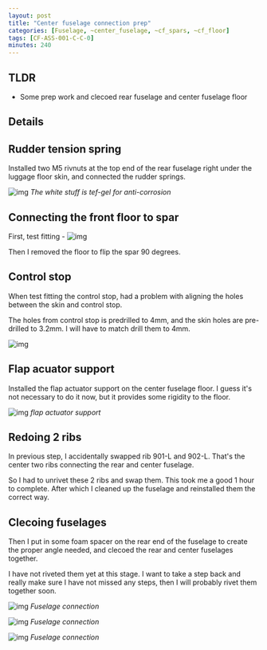```yaml
---
layout: post
title: "Center fuselage connection prep"
categories: [Fuselage, ~center_fuselage, ~cf_spars, ~cf_floor]
tags: [CF-ASS-001-C-C-0]
minutes: 240
---
```


## TLDR

- Some prep work and clecoed rear fuselage and center fuselage floor

## Details

## Rudder tension spring

Installed two M5 rivnuts at the top end of the rear fuselage right under the luggage floor skin, and connected the rudder springs.

![img](https://lh3.googleusercontent.com/pw/AP1GczNXioj-no7Kf8WLb1Oxi0jDZYR6A8VLAsYi-ymtMSsC6MxiGUNZw05s3ISWXQx-IC88PECP9KKS87-D0NwZPas5Acm0p2zpOx_Id2-kWFuUCXXzKfu9h-CF-OeLIFdUfafSlhj5OX9YmqWmmYHrOEnfmA=w2274-h1712-s-no-gm?authuser=3)
_The white stuff is tef-gel for anti-corrosion_

## Connecting the front floor to spar

First, test fitting -
![img](https://lh3.googleusercontent.com/pw/AP1GczN15BfTCTwDSEdWp6IR-7JpqDIgqFTVPskiCa54CI5cPpBM1NKPeHoBHmT2VSDJEFfp1mwQyAiDwBg8Zd2-FlsO2w0AawUDgyBhUpUGg9RYb1SF2STg9yefV0UnC7u-bTTX4Pi8DoMHcUYlaQb3gGNniA=w2274-h1712-s-no-gm?authuser=3)

Then I removed the floor to flip the spar 90 degrees.

## Control stop

When test fitting the control stop, had a problem with aligning the holes between the skin and control stop.

The holes from control stop is predrilled to 4mm, and the skin holes are pre-drilled to 3.2mm. I will have to match drill them to 4mm.

![img](https://lh3.googleusercontent.com/pw/AP1GczPdylx7FLobpMyXvOVwPzJUIp9mSJrc90jcXFfs3KNW9dVBk4c7RfOWD--KDxCi1nr66h6dOwE0I1DtSHqRVzlIyF7ulisOjjlB3GaM3Pu6JdEk67_UHx42WsiwoZDh1xzsh92X7y5PY04fdqdA6CCvpg=w2274-h1712-s-no-gm?authuser=3)

## Flap acuator support

Installed the flap actuator support on the center fuselage floor. I guess it's not necessary to do it now, but it provides some rigidity to the floor.

![img](https://lh3.googleusercontent.com/pw/AP1GczM7nQ5ODEMR8mABP2RkEYwrpOAj9s9cEHD0D_AdVN9MrwVK1nJWjDJlht3rhfFJkD37M3AiCyrlxgM-62KPGHJSmx2QmZZr4K2PQKn8d21ugJrqwTz2nSySoR26YrK9-fhQn7DhkCYZ-9dmeAVfr9potg=w3836-h2888-s-no-gm?authuser=3)
_flap actuator support_

## Redoing 2 ribs

In previous step, I accidentally swapped rib 901-L and 902-L. That's the center two ribs connecting the rear and center fuselage.

So I had to unrivet these 2 ribs and swap them. This took me a good 1 hour to complete. After which I cleaned up the fuselage and reinstalled them the correct way.

## Clecoing fuselages

Then I put in some foam spacer on the rear end of the fuselage to create the proper angle needed, and clecoed the rear and center fuselages together.

I have not riveted them yet at this stage. I want to take a step back and really make sure I have not missed any steps, then I will probably rivet them together soon.

![img](https://lh3.googleusercontent.com/pw/AP1GczM4LJuqckLyrn9-m4y-obE6qnTvpjKqoj-BdZapXflOKnYYIrXaZ16V3sG1k-76hQOUQM0ULZu7jfjAOnyeLzVdT4UrrAxwr_Og82QG7pxKb4o_G9KMmeYjDyG1msSvBowukObueCe2OyygOCxrdCjdLQ=w3836-h2888-s-no-gm?authuser=3)
_Fuselage connection_

![img](https://lh3.googleusercontent.com/pw/AP1GczM32P8MVSlZyAjZjxC90UnYtVXj1Z1ijKMkFzse0HE_PV05281FJqu7mM5SRlX_v5w8GGOQJacY3JPZJ_9x3t93o8H2MMG7ODm05gQxsjYAQHr5FKj9Gh9CpJtbPzmW7xUhKdtoHRDGPf7--4US9I0sWQ=w2174-h2888-s-no-gm?authuser=3)
_Fuselage connection_

![img](https://lh3.googleusercontent.com/pw/AP1GczM0bLxe_2k9Htsw7VRJwCLXXeYPWGJiWJImyVwjyNV_EQHpZfvdcvI2X7-bFErPFRai40lq947IBQy6nogbvjO6_w_6w6hJuZFN0hKzQ8BANmoeiEKbPRz3sQ-ng1m9-qCQfR5DVA8FQKYwjgrxCN7gHw=w2174-h2888-s-no-gm?authuser=3)
_Fuselage connection_

